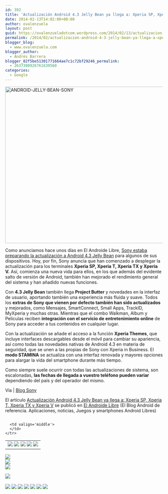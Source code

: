 ```yaml
---
id: 392
title: 'Actualización Android 4.3 Jelly Bean ya llega a: Xperia SP, Xperia T, Xperia TX y Xperia V'
date: 2014-02-13T14:02:00+00:00
author: ovalenzuela
layout: post
guid: https://ovalenzueladotcom.wordpress.com/2014/02/13/actualizacion-android-4-3-jelly-bean-ya-llega-a-xperia-sp-xperia-t-xperia-tx-y-xperia-v
permalink: /2014/02/actualizacion-android-4-3-jelly-bean-ya-llega-a-xperia-sp-xperia-t-xperia-tx-y-xperia-v.html
blogger_blog:
  - www.ovalenzuela.com
blogger_author:
  - Andrés Barrera
blogger_02f5be51301771664ae7c1c72bf29246_permalink:
  - 2637380926761639560
categories:
  - Google
---
```

[<img class="aligncenter size-full wp-image-127140" alt="ANDROID-JELLY-BEAN-SONY" src="http://www.elandroidelibre.com/wp-content/uploads/2014/02/ANDROID-JELLY-BEAN-SONY.jpg" width="700" height="500" />](http://www.elandroidelibre.com/wp-content/uploads/2014/02/ANDROID-JELLY-BEAN-SONY.jpg)

Como anunciamos hace unos días en El Androide Libre, <a title="http://www.elandroidelibre.com/2014/01/sony-anuncia-la-actualizacion-a-android-4-3-jelly-bean-de-los-xperia-t-xperia-tx-xperia-v-y-xperia-sp.html" href="http://www.elandroidelibre.com/2014/01/sony-anuncia-la-actualizacion-a-android-4-3-jelly-bean-de-los-xperia-t-xperia-tx-xperia-v-y-xperia-sp.html" target="_blank">Sony estaba preparando la actualización a Android 4.3 Jelly Bean</a> para algunos de sus dispositivos. Hoy, por fin, Sony anuncia que han comenzado a desplegar la actualización para los terminales **Xperia SP, Xperia T, Xperia TX y Xperia V.** Así, comienza una nueva vida para ellos, en los que además del evidente salto de versión de Android, también han mejorado el rendimiento general del sistema y han añadido nuevas funciones.

Con **4.3 Jelly Bean** también llega **Project Butter** y novedades en la interfaz de usuario, aportando también una experiencia más fluida y suave. Todos los **extras de Sony que vienen por defecto también han sido actualizados** y mejorados, como Mensajes, SmartConnect, Small Apps, TrackID, MyXperia y muchas otras. Mientras que el combo Walkman, Album y Peliculas reciben **integración con el servicio de entretenimiento online** de Sony para acceder a tus contenidos en cualquier lugar.

Con la actualización se añade el acceso a la función **Xperia Themes**, que incluye interfaces descargables desde el móvil para cambiar su apariencia, así como todas las novedades nativas de Android 4.3 en materia de seguridad, que se unen a las propias de Sony con Xperia in Business. El **modo STAMINA** se actualiza con una interfaz renovada y mayores opciones para alargar la vida del smartphone durante más tiempo.

Como siempre suele ocurrir con todas las actualizaciones de sistema, son escalonadas, **las fechas de llegada a vuestro teléfono pueden variar** dependiendo del país y del operador del mismo.

Vía | <a title="http://blogs.sonymobile.com/2014/02/13/now-rolling-android-4-3-jelly-bean-for-xperia-t-xperia-tx-xperia-v-and-xperia-sp/" href="http://blogs.sonymobile.com/2014/02/13/now-rolling-android-4-3-jelly-bean-for-xperia-t-xperia-tx-xperia-v-and-xperia-sp/" target="_blank">Blog Sony</a>

El artículo [Actualización Android 4.3 Jelly Bean ya llega a: Xperia SP, Xperia T, Xperia TX y Xperia V](http://www.elandroidelibre.com/2014/02/actualizacion-android-4-3-jelly-bean-ya-llega-a-xperia-sp-xperia-t-xperia-tx-y-xperia-v.html) se publicó en [El Androide Libre](http://www.elandroidelibre.com) (El Blog Android de referencia. Aplicaciones, noticias, Juegos y smartphones Android Libres)


<img width="1" height="1" src="http://rss.feedsportal.com/c/34005/f/617036/s/37118b4e/sc/5/mf.gif" border="0" /> 

<div>
  <table border='0'>
    <tr>
      <td valign='middle'>
        <a href="http://share.feedsportal.com/share/twitter/?u=http%3A%2F%2Fwww.elandroidelibre.com%2F2014%2F02%2Factualizacion-android-4-3-jelly-bean-ya-llega-a-xperia-sp-xperia-t-xperia-tx-y-xperia-v.html&t=Actualizaci%C3%B3n+Android+4.3+Jelly+Bean+ya+llega+a%3A+Xperia+SP%2C+Xperia+T%2C+Xperia+TX+y+Xperia+V" target="_blank"><img src="http://res3.feedsportal.com/social/twitter.png" border="0" /></a> <a href="http://share.feedsportal.com/share/facebook/?u=http%3A%2F%2Fwww.elandroidelibre.com%2F2014%2F02%2Factualizacion-android-4-3-jelly-bean-ya-llega-a-xperia-sp-xperia-t-xperia-tx-y-xperia-v.html&t=Actualizaci%C3%B3n+Android+4.3+Jelly+Bean+ya+llega+a%3A+Xperia+SP%2C+Xperia+T%2C+Xperia+TX+y+Xperia+V" target="_blank"><img src="http://res3.feedsportal.com/social/facebook.png" border="0" /></a> <a href="http://share.feedsportal.com/share/linkedin/?u=http%3A%2F%2Fwww.elandroidelibre.com%2F2014%2F02%2Factualizacion-android-4-3-jelly-bean-ya-llega-a-xperia-sp-xperia-t-xperia-tx-y-xperia-v.html&t=Actualizaci%C3%B3n+Android+4.3+Jelly+Bean+ya+llega+a%3A+Xperia+SP%2C+Xperia+T%2C+Xperia+TX+y+Xperia+V" target="_blank"><img src="http://res3.feedsportal.com/social/linkedin.png" border="0" /></a> <a href="http://share.feedsportal.com/share/gplus/?u=http%3A%2F%2Fwww.elandroidelibre.com%2F2014%2F02%2Factualizacion-android-4-3-jelly-bean-ya-llega-a-xperia-sp-xperia-t-xperia-tx-y-xperia-v.html&t=Actualizaci%C3%B3n+Android+4.3+Jelly+Bean+ya+llega+a%3A+Xperia+SP%2C+Xperia+T%2C+Xperia+TX+y+Xperia+V" target="_blank"><img src="http://res3.feedsportal.com/social/googleplus.png" border="0" /></a> <a href="http://share.feedsportal.com/share/email/?u=http%3A%2F%2Fwww.elandroidelibre.com%2F2014%2F02%2Factualizacion-android-4-3-jelly-bean-ya-llega-a-xperia-sp-xperia-t-xperia-tx-y-xperia-v.html&t=Actualizaci%C3%B3n+Android+4.3+Jelly+Bean+ya+llega+a%3A+Xperia+SP%2C+Xperia+T%2C+Xperia+TX+y+Xperia+V" target="_blank"><img src="http://res3.feedsportal.com/social/email.png" border="0" /></a>
      </td>
      
      <td valign='middle'>
      </td>
    </tr>
  </table>
</div>

[<img src="http://da.feedsportal.com/r/186530610486/u/49/f/617036/c/34005/s/37118b4e/sc/5/rc/1/rc.img" border="0" />](http://da.feedsportal.com/r/186530610486/u/49/f/617036/c/34005/s/37118b4e/sc/5/rc/1/rc.htm)  
[<img src="http://da.feedsportal.com/r/186530610486/u/49/f/617036/c/34005/s/37118b4e/sc/5/rc/2/rc.img" border="0" />](http://da.feedsportal.com/r/186530610486/u/49/f/617036/c/34005/s/37118b4e/sc/5/rc/2/rc.htm)  
[<img src="http://da.feedsportal.com/r/186530610486/u/49/f/617036/c/34005/s/37118b4e/sc/5/rc/3/rc.img" border="0" />](http://da.feedsportal.com/r/186530610486/u/49/f/617036/c/34005/s/37118b4e/sc/5/rc/3/rc.htm)

[<img src="http://da.feedsportal.com/r/186530610486/u/49/f/617036/c/34005/s/37118b4e/a2.img" border="0" />](http://da.feedsportal.com/r/186530610486/u/49/f/617036/c/34005/s/37118b4e/a2.htm)
<img width="1" height="1" src="http://pi.feedsportal.com/r/186530610486/u/49/f/617036/c/34005/s/37118b4e/a2t.img" border="0" /> 

<div>
  <a href="http://feeds.feedburner.com/~ff/elandroidelibre?a=iPbR1llzMvI:EStRNN7tRn8:ecdYMiMMAMM"><img src="http://feeds.feedburner.com/~ff/elandroidelibre?d=ecdYMiMMAMM" border="0" /></a> <a href="http://feeds.feedburner.com/~ff/elandroidelibre?a=iPbR1llzMvI:EStRNN7tRn8:V_sGLiPBpWU"><img src="http://feeds.feedburner.com/~ff/elandroidelibre?i=iPbR1llzMvI:EStRNN7tRn8:V_sGLiPBpWU" border="0" /></a> <a href="http://feeds.feedburner.com/~ff/elandroidelibre?a=iPbR1llzMvI:EStRNN7tRn8:7Q72WNTAKBA"><img src="http://feeds.feedburner.com/~ff/elandroidelibre?d=7Q72WNTAKBA" border="0" /></a> <a href="http://feeds.feedburner.com/~ff/elandroidelibre?a=iPbR1llzMvI:EStRNN7tRn8:dnMXMwOfBR0"><img src="http://feeds.feedburner.com/~ff/elandroidelibre?d=dnMXMwOfBR0" border="0" /></a> <a href="http://feeds.feedburner.com/~ff/elandroidelibre?a=iPbR1llzMvI:EStRNN7tRn8:yIl2AUoC8zA"><img src="http://feeds.feedburner.com/~ff/elandroidelibre?d=yIl2AUoC8zA" border="0" /></a> <a href="http://feeds.feedburner.com/~ff/elandroidelibre?a=iPbR1llzMvI:EStRNN7tRn8:qj6IDK7rITs"><img src="http://feeds.feedburner.com/~ff/elandroidelibre?d=qj6IDK7rITs" border="0" /></a> <a href="http://feeds.feedburner.com/~ff/elandroidelibre?a=iPbR1llzMvI:EStRNN7tRn8:I9og5sOYxJI"><img src="http://feeds.feedburner.com/~ff/elandroidelibre?d=I9og5sOYxJI" border="0" /></a>
</div>

<img src="http://feeds.feedburner.com/~r/elandroidelibre/~4/iPbR1llzMvI" height="1" width="1" />